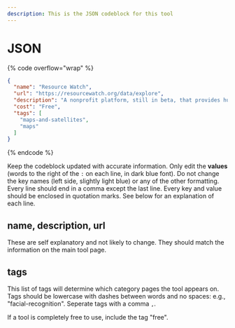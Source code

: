 ```yaml
---
description: This is the JSON codeblock for this tool
---
```


# JSON

{% code overflow="wrap" %}
```json
{
  "name": "Resource Watch",
  "url": "https://resourcewatch.org/data/explore",
  "description": "A nonprofit platform, still in beta, that provides hundreds of data sets on the state of the planet’s resources and citizens. It is sponsored by the World Resources Institute and other organizations.",
  "cost": "Free",
  "tags": [
    "maps-and-satellites",
    "maps"
  ]
}
```
{% endcode %}

Keep the codeblock updated with accurate information. Only edit the **values** (words to the right of the `:` on each line, in dark blue font). Do not change the key names (left side, slightly light blue) or any of the other formatting. Every line should end in a comma except the last line. Every key and value should be enclosed in quotation marks. See below for an explanation of each line.&#x20;

## name, description, url

These are self explanatory and not likely to change. They should match the information on the main tool page.

## tags

This list of tags will determine which category pages the tool appears on. Tags should be lowercase with dashes between words and no spaces: e.g., "facial-recognition". Seperate tags with a comma `,`.

If a tool is completely free to use, include the tag "free".

